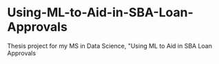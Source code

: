 # Using-ML-to-Aid-in-SBA-Loan-Approvals
Thesis project for my MS in Data Science, "Using ML to Aid in SBA Loan Approvals
